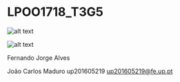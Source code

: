 # LPOO1718_T3G5

![alt text](https://github.com/Raidenkyu/LPOO1718_T3G5/blob/master/PIT_print.png)

![alt text](https://github.com/Raidenkyu/LPOO1718_T3G5/blob/master/Coverage_print.png)

Fernando Jorge Alves

João Carlos Maduro up201605219 up201605219@fe.up.pt
